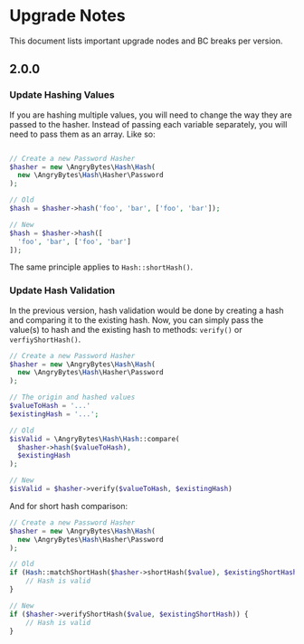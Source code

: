 # Upgrade Notes

This document lists important upgrade nodes and BC breaks per version.

## 2.0.0

### Update Hashing Values

If you are hashing multiple values, you will need to change the way they are passed
to the hasher. Instead of passing each variable separately, you will need to pass
them as an array. Like so:

```php

// Create a new Password Hasher
$hasher = new \AngryBytes\Hash\Hash(
  new \AngryBytes\Hash\Hasher\Password
);

// Old
$hash = $hasher->hash('foo', 'bar', ['foo', 'bar']);

// New
$hash = $hasher->hash([
  'foo', 'bar', ['foo', 'bar']
]);
```

The same principle applies to `Hash::shortHash()`.

### Update Hash Validation

In the previous version, hash validation would be done by creating a hash and comparing
it to the existing hash. Now, you can simply pass the value(s) to hash and the
existing hash to methods: `verify()` or `verfiyShortHash()`.

```php
// Create a new Password Hasher
$hasher = new \AngryBytes\Hash\Hash(
  new \AngryBytes\Hash\Hasher\Password
);

// The origin and hashed values
$valueToHash = '...'
$existingHash = '...';

// Old
$isValid = \AngryBytes\Hash\Hash::compare(
  $hasher->hash($valueToHash),
  $existingHash
);

// New
$isValid = $hasher->verify($valueToHash, $existingHash)
```

And for short hash comparison:

```php
// Create a new Password Hasher
$hasher = new \AngryBytes\Hash\Hash(
  new \AngryBytes\Hash\Hasher\Password
);

// Old
if (Hash::matchShortHash($hasher->shortHash($value), $existingShortHash)) {
    // Hash is valid
}

// New
if ($hasher->verifyShortHash($value, $existingShortHash)) {
    // Hash is valid
}
```
